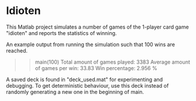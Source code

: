 # Idioten

This Matlab project simulates a number of games of the 1-player card game "idioten" and reports the statistics of winning.

An example output from running the simulation such that 100 wins are reached.
>> main(100)
Total amount of games played: 3383
Average amount of games per win: 33.83
Win percentage: 2.956 %

A saved deck is found in "deck_used.mat" for experimenting and debugging. To get deterministic behaviour, use this deck instead of randomly generating a new one in the beginning of main.
